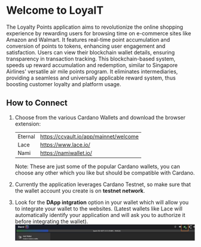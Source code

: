 # Welcome to LoyalT
The Loyalty Points application aims to revolutionize the online shopping experience by rewarding users for browsing time on e-commerce sites like Amazon and Walmart. It features real-time point accumulation and conversion of points to tokens, enhancing user engagement and satisfaction. Users can view their blockchain wallet details, ensuring transparency in transaction tracking. This blockchain-based system, speeds up reward accumulation and redemption, similar to Singapore Airlines' versatile air mile points program. It eliminates intermediaries, providing a seamless and universally applicable reward system, thus boosting customer loyalty and platform usage.


## How to Connect
1. Choose from the various Cardano Wallets and download the browser extension:

    |         |                                        |
    |---------|----------------------------------------|
    | Eternal | https://ccvault.io/app/mainnet/welcome |
    | Lace    | https://www.lace.io/                   |
    | Nami    | https://namiwallet.io/                 | 

    Note: These are just some of the popular Cardano wallets, you can choose any other which you like but should be compatible with Cardano.

2. Currently the application leverages Cardano Testnet, so make sure that the wallet account you create is on **testnet network**.

3. Look for the **DApp intgration** option in your wallet which will allow you to integrate your wallet to the websites. (Latest wallets like Lace will automatically identify your application and will ask you to authorize it before integrating the wallet).
![Eternal Wallet Connectivity](image.png)
